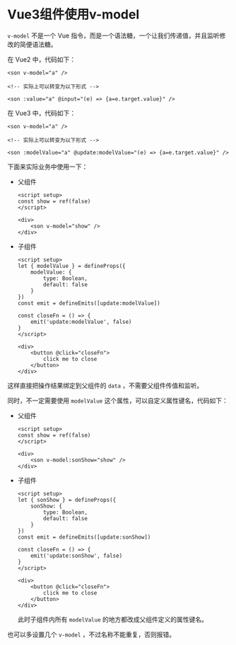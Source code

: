 # Vue3组件使用v-model

`v-model` 不是一个 Vue 指令，而是一个语法糖，一个让我们传递值，并且监听修改的简便语法糖。

在 Vue2 中，代码如下：

```vue
<son v-model="a" />

<!-- 实际上可以转变为以下形式 -->

<son :value="a" @input="(e) => {a=e.target.value}" />
```

在 Vue3 中，代码如下：

```vue
<son v-model="a" />

<!-- 实际上可以转变为以下形式 -->

<son :modelValue="a" @update:modelValue="(e) => {a=e.target.value}" />
```

下面来实际业务中使用一下：

- 父组件

  ```vue
  <script setup>
  const show = ref(false)
  </script>
  
  <div>
      <son v-model="show" />
  </div>
  ```

- 子组件

  ```vue
  <script setup>
  let { modelValue } = defineProps({
      modelValue: {
          type: Boolean,
          default: false
      }
  })
  const emit = defineEmits([update:modelValue])
  
  const closeFn = () => {
      emit('update:modelValue', false)
  }
  </script>
  
  <div>
      <button @click="closeFn">
          click me to close
      </button>
  </div>
  ```

这样直接把操作结果绑定到父组件的 `data` ，不需要父组件传值和监听。

同时，不一定需要使用 `modelValue` 这个属性，可以自定义属性键名，代码如下：

- 父组件

  ```vue
  <script setup>
  const show = ref(false)
  </script>
  
  <div>
      <son v-model:sonShow="show" />
  </div>
  ```

- 子组件

  ```vue
  <script setup>
  let { sonShow } = defineProps({
      sonShow: {
          type: Boolean,
          default: false
      }
  })
  const emit = defineEmits([update:sonShow])
  
  const closeFn = () => {
      emit('update:sonShow', false)
  }
  </script>
  
  <div>
      <button @click="closeFn">
          click me to close
      </button>
  </div>
  ```

  此时子组件内所有 `modelValue` 的地方都改成父组件定义的属性键名。

也可以多设置几个 `v-model` ，不过名称不能重复，否则报错。